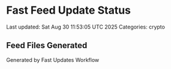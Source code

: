 # Fast Feed Update Status
Last updated: Sat Aug 30 11:53:05 UTC 2025
Categories: crypto

## Feed Files Generated

Generated by Fast Updates Workflow
